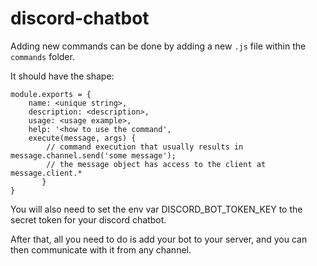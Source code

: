 # discord-chatbot

Adding new commands can be done by adding a new `.js` file within the `commands` folder.

It should have the shape:

```
module.exports = {
    name: <unique string>,
    description: <description>,
    usage: <usage example>,
    help: '<how to use the command',
    execute(message, args) {
        // command execution that usually results in message.channel.send('some message');
        // the message object has access to the client at message.client.*
       }
}
```

You will also need to set the env var DISCORD_BOT_TOKEN_KEY to the secret token for your discord chatbot.

After that, all you need to do is add your bot to your server, and you can then communicate with it from any channel.